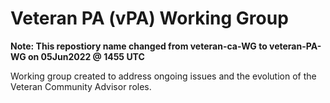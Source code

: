 # Veteran PA (vPA) Working Group

**Note: This repostiory name changed from veteran-ca-WG to veteran-PA-WG on 05Jun2022 @ 1455 UTC**

Working group created to address ongoing issues and the evolution of the Veteran Community Advisor roles.
